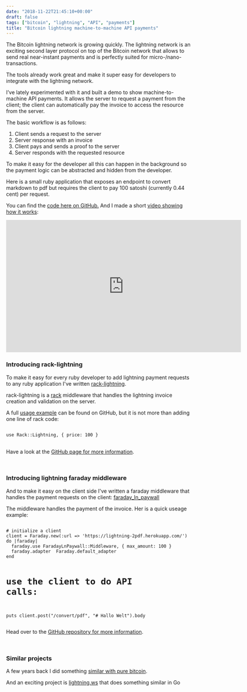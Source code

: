 ```yaml
---
date: "2018-11-22T21:45:10+00:00"
draft: false
tags: ["bitcoin", "lightning", "API", "payments"]
title: "Bitcoin lightning machine-to-machine API payments"
---
```

<p>The Bitcoin lightning network is growing quickly. The lightning network is an exciting second layer protocol on top of the Bitcoin network that allows to send real near-instant payments and is perfectly suited for micro-/nano-transactions. <br></p><p>The tools already work great and make it super easy for developers to integrate with the lightning network. <br></p><p>I’ve lately experimented with it and built a demo to show machine-to-machine API payments. It allows the server to request a payment from the client; the client can automatically pay the invoice to access the resource from the server.<br></p><p>The basic workflow is as follows:</p><ol><li>Client sends a request to the server</li><li>Server response with an invoice</li><li>Client pays and sends a proof to the server</li><li>Server responds with the requested resource</li></ol><p>To make it easy for the developer all this can happen in the background so the payment logic can be abstracted and hidden from the developer. <br></p><p>Here is a small ruby application that exposes an endpoint to convert markdown to pdf but requires the client to pay 100 satoshi (currently 0.44 cent) per request. <br></p><p>You can find the <a href="https://github.com/bumi/ln-markdown-to-pdf">code here on GitHub.</a> And I made a short <a href="https://vimeo.com/302338717">video showing how it works</a>: <br></p>
<iframe src="https://player.vimeo.com/video/302338717" width="640" height="360" frameborder="0" webkitallowfullscreen="" mozallowfullscreen="" allowfullscreen=""></iframe>

<h3>Introducing rack-lightning</h3>
<p>To make it easy for every ruby developer to add lightning payment requests to any ruby application I've written <a href="https://github.com/bumi/rack-lightning">rack-lightning</a>.</p>
<p>rack-lightning is a <a href="https://rack.github.io/">rack</a> middleware that handles the lightning invoice creation and validation on the server.</p><p>
</p><p>
A full <a href="https://github.com/bumi/rack-lightning#usage">usage example</a> can be found on GitHub, but it is not more than adding one line of rack code: 

</p><pre>
<code>
use Rack::Lightning, { price: 100 } 
</code>
</pre>



<p>Have a look at the <a href="https://github.com/bumi/rack-lightning">GitHub page for more information</a>.</p>
<p><br></p>
<h3>Introducing lightning faraday middleware</h3>
<p>
And to make it easy on the client side I've written a <a>faraday</a> middleware that handles the payment requests on the client: <a href="https://github.com/bumi/faraday_ln_paywall/">faraday_ln_paywall</a>
</p>

<p>The middleware handles the payment of the invoice. Her is a quick useage example: 
</p><pre>
<code>
# initialize a client
client = Faraday.new(:url =&gt; 'https://lightning-2pdf.herokuapp.com/') do |faraday|
  faraday.use FaradayLnPaywall::Middleware, { max_amount: 100 }
  faraday.adapter  Faraday.default_adapter
end

# use the client to do API calls:
puts client.post("/convert/pdf", "# Hallo Welt").body
</code>
</pre>

<p>
Head over to the <a href="https://github.com/bumi/faraday_ln_paywall/">GitHub repository for more information</a>.</p>

<p><br></p>
<h3>Similar projects</h3>
<p>A few years back I did something <a href="http://michaelbumann.com/post/141356263577/experimenting-with-bitcoin-machine-to-machine">similar with pure bitcoin</a>.
</p>
<p>
And an exciting project is <a href="https://lightning.ws/">lightning.ws</a> that does something similar in Go
</p>